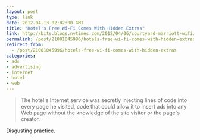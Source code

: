 ```yaml
---
layout: post
type: link
date: 2012-04-13 02:02:00 GMT
title: "Hotel's Free Wi-Fi Comes With Hidden Extras"
link: http://bits.blogs.nytimes.com/2012/04/06/courtyard-marriott-wifi/
permalink: /post/21001045996/hotels-free-wi-fi-comes-with-hidden-extras
redirect_from: 
  - /post/21001045996/hotels-free-wi-fi-comes-with-hidden-extras
categories:
- ads
- advertising
- internet
- hotel
- web
---
```

<blockquote>The hotel's Internet service was secretly injecting lines of code into every page he visited, code that could allow it to insert ads into any Web page without the knowledge of the site visitor or the page's creator.</blockquote>
<p>Disgusting practice.</p>